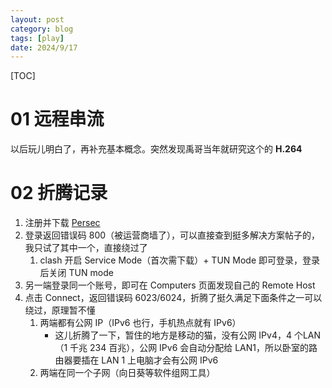```yaml
---
layout: post
category: blog
tags: [play]
date: 2024/9/17
---
```


[TOC]

# 01 远程串流

以后玩儿明白了，再补充基本概念。突然发现禹哥当年就研究这个的 **H.264**

# 02 折腾记录

1. 注册并下载 [Persec](https://parsec.app/)
2. 登录返回错误码 800（被运营商墙了），可以直接查到挺多解决方案帖子的，我只试了其中一个，直接绕过了
   1. clash 开启 Service Mode（首次需下载）+ TUN Mode 即可登录，登录后关闭 TUN mode
3. 另一端登录同一个账号，即可在 Computers 页面发现自己的 Remote Host
4. 点击 Connect，返回错误码 6023/6024，折腾了挺久满足下面条件之一可以绕过，原理暂不懂
   1. 两端都有公网 IP（IPv6 也行，手机热点就有 IPv6）
      - 这儿折腾了一下，暂住的地方是移动的猫，没有公网 IPv4，4 个LAN（1 千兆 234 百兆），公网 IPv6 会自动分配给 LAN1，所以卧室的路由器要插在 LAN 1 上电脑才会有公网 IPv6
   2. 两端在同一个子网（向日葵等软件组网工具）

